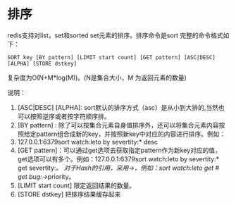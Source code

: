# 排序

redis支持对list，set和sorted set元素的排序。排序命令是sort 完整的命令格式如下：

```redis
SORT key [BY pattern] [LIMIT start count] [GET pattern] [ASC|DESC] [ALPHA] [STORE dstkey]
```

复杂度为O(N+M*log(M))。(N是集合大小，M 为返回元素的数量)

说明：

1. [ASC|DESC] [ALPHA]: sort默认的排序方式（asc）是从小到大排的,当然也可以按照逆序或者按字符顺序排。
2. [BY pattern] : 除了可以按集合元素自身值排序外，还可以将集合元素内容按照给定pattern组合成新的key，并按照新key中对应的内容进行排序。例如：
3. 127.0.0.1:6379sort watch:leto by severtity:* desc
4. [GET pattern]：可以通过get选项去获取指定pattern作为新key对应的值，get选项可以有多个。例如：127.0.0.1:6379sort watch:leto by severtity:* get severtity:*。 对于Hash的引用，采用->，例如：sort watch:leto get # get bug:*->priority。
5. [LIMIT start count] 限定返回结果的数量。
6. [STORE dstkey] 把排序结果缓存起来